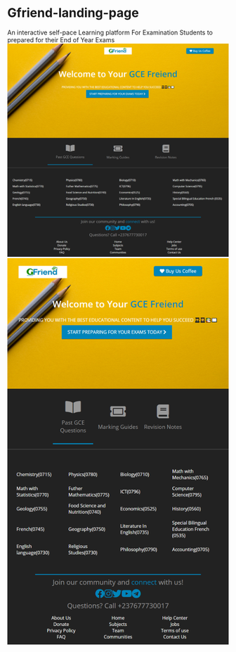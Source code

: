 # Gfriend-landing-page
An interactive self-pace Learning platform For Examination Students to prepared for their End of Year Exams
![Preview of the Homepage](img/Gfriend-Homepage.png)
![Preview of tablet-mode](img/tab.png)
